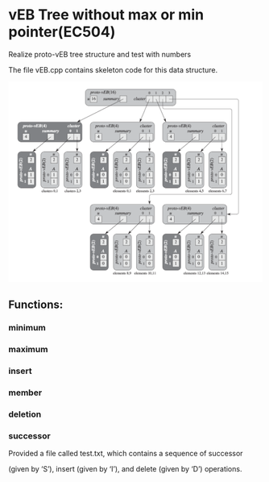 # vEB Tree without max or min pointer(EC504)
Realize proto-vEB tree structure and test with numbers

The file vEB.cpp contains skeleton code for this data structure.

![](https://github.com/ChingSsuyuan/Proto_vEB_Tree/blob/438943a4c100834007568ac14cfd0688e6df3479/Structure.png)

## Functions:

### minimum

### maximum

### insert

### member

### deletion

### successor

Provided a file called test.txt, which contains a sequence of successor

(given by ‘S’), insert (given by ‘I’), and delete (given by ‘D’) operations.
